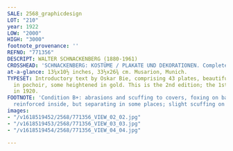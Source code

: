 ```yaml
---
SALE: 2568_graphicdesign
LOT: "210"
year: 1922
LOW: "2000"
HIGH: "3000"
footnote_provenance: ''
REFNO: "771356"
DESCRIPT: WALTER SCHNACKENBERG (1880-1961)
CROSSHEAD: 'SCHNACKENBERG: KOSTÜME / PLAKATE UND DEKORATIONEN. Complete book. 1922.'
at-a-glance: 13¼x10½ inches, 33½x26¾ cm. Musarion, Munich.
TYPESET: Introductory text by Oskar Bie, comprising 43 plates, beautifully colored
  in pochoir, some heightened in gold. This is the 2nd edition; the 1st was printed
  in 1920.
FOOTNOTE: 'Condition B+: abrasions and scuffing to covers, foxing on back cover; spine
  reinforced inside, but separating in some places; slight scuffing on some plates.'
images:
- "/v1618519452/2568/771356_VIEW_02_02.jpg"
- "/v1618519453/2568/771356_VIEW_03_03.jpg"
- "/v1618519454/2568/771356_VIEW_04_04.jpg"

---
```

